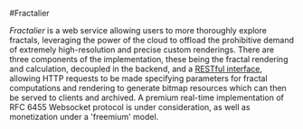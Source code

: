 #Fractalier

_Fractalier_ is a web service allowing users to more thoroughly explore fractals, leveraging the power of the cloud to offload the prohibitive demand of extremely 
high-resolution and precise custom renderings. There are three components of the implementation, these being the fractal rendering and calculation, decoupled in 
the backend, and a <a href=https://github.com/iseurie/fractalier-rest>RESTful interface</a>, allowing HTTP requests to be made specifying parameters for fractal 
computations and rendering to generate bitmap resources which can then be served to clients and archived. A premium real-time implementation of RFC 6455 Websocket 
protocol is under consideration, as well as monetization under a 'freemium' model.
